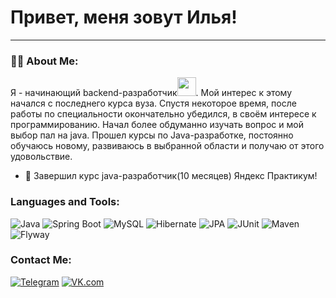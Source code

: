 # Привет, меня зовут Илья!
---

### :man_technologist: About Me:

Я - начинающий backend-разработчик<img src="https://media.giphy.com/media/WUlplcMpOCEmTGBtBW/giphy.gif" width="30px">. Мой интерес к этому начался с последнего курса вуза. 
Спустя некоторое время, после работы по специальности окончательно убедился, в своём интересе к программированию. Начал более обдуманно изучать вопрос и мой выбор пал на java.
Прошел курсы по Java-разработке, постоянно обучаюсь новому, развиваюсь в выбранной области и получаю от этого удовольствие.

- :seedling: Завершил курс java-разработчик(10 месяцев) Яндекс Практикум!

### Languages and Tools:
![Java](https://img.shields.io/badge/-Java-000000?style=for-the-badge&logo=java&logoColor=e38873)
![Spring Boot](https://img.shields.io/badge/-Spring%20Boot-000000?style=for-the-badge&logo=spring&logoColor=90fd87)
![MySQL](https://img.shields.io/badge/-MySQL-000000?style=for-the-badge&logo=mysql&logoColor=275ecf)
![Hibernate](https://img.shields.io/badge/-Hibernate-000000?style=for-the-badge&logo=hibernate&logoColor=717c88)
![JPA](https://img.shields.io/badge/-JPA-000000?style=for-the-badge&logo=java&logoColor=90fd87)
![JUnit](https://img.shields.io/badge/-JUnit-000000?style=for-the-badge&logo=java&logoColor=275ecf)
![Maven](https://img.shields.io/badge/-Maven-000000?style=for-the-badge&logo=apache&logoColor=e38873)
![Flyway](https://img.shields.io/badge/-Flyway-000000?style=for-the-badge&logo=flyway&logoColor=e38873)


### Contact Me:
[![Telegram](https://img.shields.io/badge/-Telegram-090909?style=for-the-badge&logo=telegram&logoColor=27a0d9)](https://t.me/begemot_kotei)
[![VK.com](https://img.shields.io/badge/-vk.com-090909?style=for-the-badge&logo=vk&logoColor=27a0d9)](https://vk.com/begemot_kotei)
